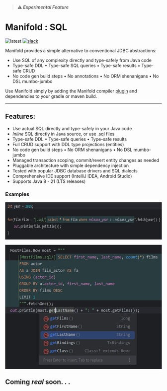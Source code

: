 >**⚠ _Experimental Feature_**

# Manifold : SQL

![latest](https://img.shields.io/badge/latest-v2023.1.29-darkgreen.svg)
[![slack](https://img.shields.io/badge/slack-manifold-blue.svg?logo=slack)](https://join.slack.com/t/manifold-group/shared_invite/zt-e0bq8xtu-93ASQa~a8qe0KDhOoD6Bgg)

Manifold provides a simple alternative to conventional JDBC abstractions:

- Use SQL of any complexity directly and type-safely from Java code
- Type-safe DDL  &bull;  Type-safe SQL queries  &bull;  Type-safe results  &bull;  Type-safe CRUD
- No code gen build steps  &bull;  No annotations  &bull;  No ORM shenanigans  &bull;  No DSL mumbo-jumbo

Use Manifold simply by adding the Manifold compiler [plugin](https://github.com/manifold-systems/manifold) and dependencies
to your gradle or maven build.

---

## Features:
- Use actual SQL directly and type-safely in your Java code<br>
- _Inline_ SQL directly in Java source, or use .sql files<br>
- Type-safe DDL &bull; Type-safe queries &bull; Type-safe results<br>
- Full CRUD support with DDL type projections (entities)<br>
- No code gen build steps &bull; No ORM shenanigans &bull; No DSL mumbo-jumbo<br>
- Managed transaction scoping, commit/revert entity changes as needed<br>
- Pluggable architecture with simple dependency injection<br>
- Tested with popular JDBC database drivers and SQL dialects<br>
- Comprehensive IDE support (IntelliJ IDEA, Android Studio)
- Supports Java 8 - 21 (LTS releases)



### Examples

<img width="800" height="120" align="top" src="../../docs/images/img_3.png">
<br>
<br>
<img width="550" height="400" align="top" src="../../docs/images/img.png">
<br>

## Coming _**real**_ soon. . .



